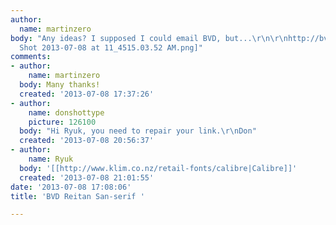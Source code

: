 ```yaml
---
author:
  name: martinzero
body: "Any ideas? I supposed I could email BVD, but...\r\n\r\nhttp://bvd.se/reitan/[img:sites/default/files/old-images/Screen
  Shot 2013-07-08 at 11_4515.03.52 AM.png]"
comments:
- author:
    name: martinzero
  body: Many thanks!
  created: '2013-07-08 17:37:26'
- author:
    name: donshottype
    picture: 126100
  body: "Hi Ryuk, you need to repair your link.\r\nDon"
  created: '2013-07-08 20:56:37'
- author:
    name: Ryuk
  body: '[[http://www.klim.co.nz/retail-fonts/calibre|Calibre]]'
  created: '2013-07-08 21:01:55'
date: '2013-07-08 17:08:06'
title: 'BVD Reitan San-serif '

---
```

